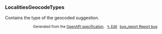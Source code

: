 <!--- This is a generated file, do not edit! -->
<!--- [START woosmap_http_schema_localitiesgeocodetypes] -->
<h3 class="schema-object" id="LocalitiesGeocodeTypes">LocalitiesGeocodeTypes</h3>

Contains the type of the geocoded suggestion.

<p style="text-align: right; font-size: smaller;">Generated from the <a data-label="openapi-github" href="https://github.com/woosmap/openapi-specification" title="Woosmap OpenAPI Specification" class="external">OpenAPI specification</a>.
<a data-label="openapi-github-woosmap-http-schema-localitiesgeocodetypes" data-action="edit" style="margin-left: 5px;" href="https://github.com/woosmap/openapi-specification/blob/main/specification/schemas/LocalitiesGeocodeTypes.yml" title="Edit on GitHub">✎ Edit</a>
<a data-label="openapi-github-woosmap-http-schema-localitiesgeocodetypes" data-action="bug" style="margin-left: 5px;" href="https://github.com/woosmap/openapi-specification/issues/new?assignees=&labels=type%3A+bug%2C+triage+me&template=bug_report.md&title=[schemas] Bug - LocalitiesGeocodeTypes" title="File bug for schemas on GitHub"><span class="material-icons">bug_report</span> Report bug</a>
</p>

<!--- [END woosmap_http_schema_localitiesgeocodetypes] -->
